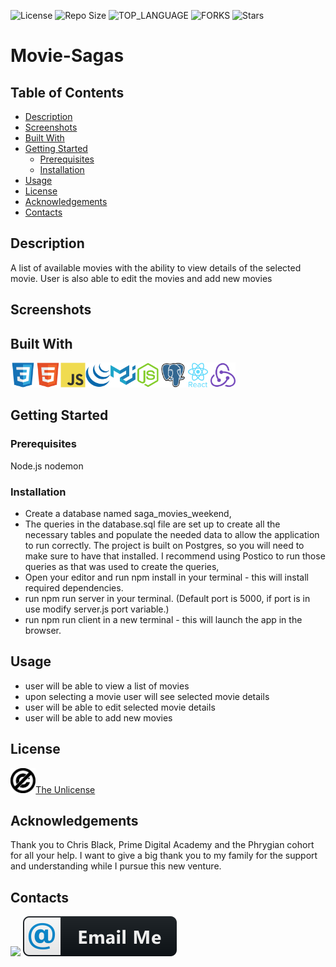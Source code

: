 ![License](https://img.shields.io/github/license/aherrion25/weekend-movie-sagas.svg?style=for-the-badge) ![Repo Size](https://img.shields.io/github/languages/code-size/aherrion25/weekend-movie-sagas.svg?style=for-the-badge) ![TOP_LANGUAGE](https://img.shields.io/github/languages/top/aherrion25/weekend-movie-sagas.svg?style=for-the-badge) ![FORKS](https://img.shields.io/github/forks/aherrion25/weekend-movie-sagas.svg?style=for-the-badge&social) ![Stars](https://img.shields.io/github/stars/aherrion25/weekend-movie-sagas.svg?style=for-the-badge)
    
# Movie-Sagas

## Table of Contents

- [Description](#description)
- [Screenshots](#screenshots)
- [Built With](#built-with)
- [Getting Started](#getting-started)
  - [Prerequisites](#prerequisites)
  - [Installation](#installation)
- [Usage](#usage)
- [License](#license)
- [Acknowledgements](#acknowledgements)
- [Contacts](#contacts)

## Description

A list of available movies with the ability to view details of the selected movie. User is also able to edit the movies and add new movies

## Screenshots

## Built With

<a href="https://developer.mozilla.org/en-US/docs/Web/CSS"><img src="https://raw.githubusercontent.com/devicons/devicon/master/icons/css3/css3-original.svg" height="40px" width="40px" /></a><a href="https://developer.mozilla.org/en-US/docs/Web/HTML"><img src="https://raw.githubusercontent.com/devicons/devicon/master/icons/html5/html5-original.svg" height="40px" width="40px" /></a><a href="https://developer.mozilla.org/en-US/docs/Web/JavaScript"><img src="https://raw.githubusercontent.com/devicons/devicon/master/icons/javascript/javascript-original.svg" height="40px" width="40px" /></a><a href="https://jquery.com/"><img src="https://raw.githubusercontent.com/devicons/devicon/master/icons/jquery/jquery-original.svg" height="40px" width="40px" /></a><a href="https://material-ui.com/"><img src="https://raw.githubusercontent.com/devicons/devicon/master/icons/materialui/materialui-original.svg" height="40px" width="40px" /></a><a href="https://nodejs.org/en/"><img src="https://raw.githubusercontent.com/devicons/devicon/master/icons/nodejs/nodejs-original.svg" height="40px" width="40px" /></a><a href="https://www.postgresql.org/"><img src="https://raw.githubusercontent.com/devicons/devicon/master/icons/postgresql/postgresql-original.svg" height="40px" width="40px" /></a><a href="https://reactjs.org/"><img src="https://raw.githubusercontent.com/devicons/devicon/master/icons/react/react-original-wordmark.svg" height="40px" width="40px" /></a><a href="https://redux.js.org/"><img src="https://raw.githubusercontent.com/devicons/devicon/master/icons/redux/redux-original.svg" height="40px" width="40px" /></a>

## Getting Started




### Prerequisites

Node.js
nodemon

### Installation

- Create a database named saga_movies_weekend,
- The queries in the database.sql file are set up to create all the necessary tables and populate the needed data to allow the application to run correctly. The project is built on Postgres, so you will need to make sure to have that installed. I recommend using Postico to run those queries as that was used to create the queries,
- Open your editor and run npm install in your terminal - this will install required dependencies.
- run npm run server in your terminal. (Default port is 5000, if port is in use modify server.js port variable.)
- run npm run client in a new terminal - this will launch the app in the browser.

## Usage

- user will be able to view a list of movies
- upon selecting a movie user will see selected movie details
- user will be able to edit selected movie details
- user will be able to add new movies


## License

<a href="https://choosealicense.com/licenses/unlicense/"><img src="https://raw.githubusercontent.com/johnturner4004/readme-generator/master/src/components/assets/images/unlicense.svg" height=40 />The Unlicense</a>

## Acknowledgements

Thank you to Chris Black, Prime Digital Academy and the Phrygian cohort for all your help. I want to give a big thank you to my family for the support and understanding while I pursue this new venture.

## Contacts

<a href="https://www.linkedin.com/in/https://www.linkedin.com/in/aubree-herrion/"><img src="https://img.shields.io/badge/LinkedIn-0077B5?style=for-the-badge&logo=linkedin&logoColor=white" /></a>  <a href="mailto:aubreeherrion@gmail.com"><img src=https://raw.githubusercontent.com/johnturner4004/readme-generator/master/src/components/assets/images/email_me_button_icon_151852.svg /></a>
